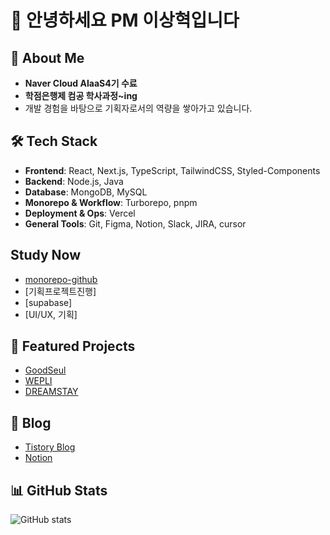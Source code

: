 # 👋 안녕하세요 PM 이상혁입니다

## 🚀 About Me
- **Naver Cloud AIaaS4기 수료**
- **학점은행제 컴공 학사과정~ing**
- 개발 경험을 바탕으로 기획자로서의 역량을 쌓아가고 있습니다.
## 🛠️ Tech Stack
- **Frontend**: React, Next.js, TypeScript, TailwindCSS, Styled-Components
- **Backend**: Node.js, Java
- **Database**: MongoDB, MySQL
- **Monorepo & Workflow**: Turborepo, pnpm
- **Deployment & Ops**: Vercel
- **General Tools**: Git, Figma, Notion, Slack, JIRA, cursor

## Study Now
- [monorepo-github](https://github.com/helloa1109/monorepo)
- [기획프로젝트진행]
- [supabase]
- [UI/UX, 기획]

## 📂 Featured Projects
- [GoodSeul](https://github.com/helloa1109/goodseul)
- [WEPLI](https://github.com/helloa1109/Wepli)
- [DREAMSTAY](https://github.com/helloa1109/Dreamstay)

## 📝 Blog
- [Tistory Blog](https://hyukding.tistory.com/)  
- [Notion](https://sour-rainforest-ad6.notion.site/PM-28a1940e16a4804eaaddeea92d18f16f?pvs=74)

## 📊 GitHub Stats
![GitHub stats](https://github-readme-stats.vercel.app/api?username=your-username&show_icons=true&theme=radical)  
